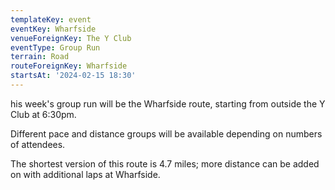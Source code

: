```yaml
---
templateKey: event
eventKey: Wharfside
venueForeignKey: The Y Club
eventType: Group Run
terrain: Road
routeForeignKey: Wharfside
startsAt: '2024-02-15 18:30'
---
```

his week's group run will be the Wharfside route,
starting from outside the Y Club at 6:30pm.

Different pace and distance groups will be available depending on
numbers of attendees.

The shortest version of this route is 4.7 miles; more distance can be added on
with additional laps at Wharfside.
